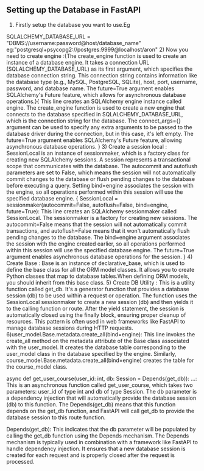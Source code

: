 ## Setting up the Database in FastAPI 
1) Firstly setup the database you want to use.Eg
   
SQLALCHEMY_DATABASE_URL = "DBMS://username:password@host/database_name"
eg:"postgresql+psycopg2://postgres:9999@localhost/aron" 
2) Now you need to create engine :{The create_engine function is used to create an instance of a database engine. It takes a connection URL (SQLALCHEMY_DATABASE_URL) as its first argument, which specifies the database connection string. This connection string contains information like the database type (e.g., MySQL, PostgreSQL, SQLite), host, port, username, password, and database name. The future=True argument enables SQLAlchemy's Future feature, which allows for asynchronous database operations.}{
This line creates an SQLAlchemy engine instance called engine. The create_engine function is used to create a new engine that connects to the database specified in SQLALCHEMY_DATABASE_URL, which is the connection string for the database. The connect_args={} argument can be used to specify any extra arguments to be passed to the database driver during the connection, but in this case, it's left empty. The future=True argument enables SQLAlchemy's Future feature, allowing asynchronous database operations.
}
3) Create a session local : SessionLocal is an instance of sessionmaker, which is a factory class for creating new SQLAlchemy sessions. A session represents a transactional scope that communicates with the database. The autocommit and autoflush parameters are set to False, which means the session will not automatically commit changes to the database or flush pending changes to the database before executing a query. Setting bind=engine associates the session with the engine, so all operations performed within this session will use the specified database engine.
{
SessionLocal = sessionmaker(autocommit=False, autoflush=False, bind=engine, future=True): This line creates an SQLAlchemy sessionmaker called SessionLocal. The sessionmaker is a factory for creating new sessions. The autocommit=False means that the session will not automatically commit transactions, and autoflush=False means that it won't automatically flush pending changes to the database. The bind=engine argument associates the session with the engine created earlier, so all operations performed within this session will use the specified database engine. The future=True argument enables asynchronous database operations for the session.
}
4) Create Base : Base is an instance of declarative_base, which is used to define the base class for all the ORM model classes. It allows you to create Python classes that map to database tables.When defining ORM models, you should inherit from this base class.
5) Create DB Utility : This is a utility function called get_db. It's a generator function that provides a database session (db) to be used within a request or operation. The function uses the SessionLocal sessionmaker to create a new session (db) and then yields it to the calling function or route. After the yield statement, the session is automatically closed using the finally block, ensuring proper cleanup of resources. This pattern is often used in web frameworks like FastAPI to manage database sessions during HTTP requests.
6)user_model.Base.metadata.create_all(bind=engine): This line invokes the create_all method on the metadata attribute of the Base class associated with the user_model. It creates the database table corresponding to the user_model class in the database specified by the engine. Similarly, course_model.Base.metadata.create_all(bind=engine) creates the table for the course_model class.

async def get_user_course(user_id: int, db: Session = Depends(get_db)): ...: This is an asynchronous function called get_user_course, which takes two parameters: user_id of type int and db of type Session. The db parameter is a dependency injection that will automatically provide the database session (db) to this function. The Depends(get_db) means that this function depends on the get_db function, and FastAPI will call get_db to provide the database session to this route function.

Depends(get_db): This indicates that the db parameter will be populated by calling the get_db function using the Depends mechanism. The Depends mechanism is typically used in combination with a framework like FastAPI to handle dependency injection. It ensures that a new database session is created for each request and is properly closed after the request is processed.
